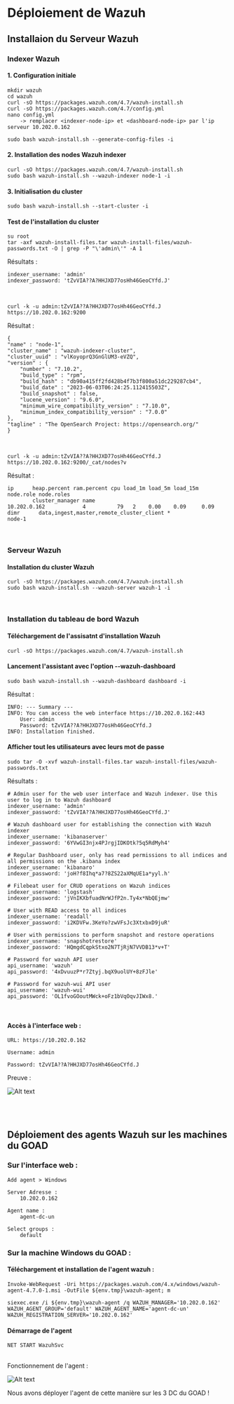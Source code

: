 # Déploiement de Wazuh

## Installaion du Serveur Wazuh

### Indexer Wazuh 

#### 1. Configuration initiale

    mkdir wazuh
    cd wazuh
    curl -sO https://packages.wazuh.com/4.7/wazuh-install.sh
    curl -sO https://packages.wazuh.com/4.7/config.yml
    nano config.yml
        -> remplacer <indexer-node-ip> et <dashboard-node-ip> par l'ip serveur 10.202.0.162

    sudo bash wazuh-install.sh --generate-config-files -i

#### 2. Installation des nodes Wazuh indexer  
    curl -sO https://packages.wazuh.com/4.7/wazuh-install.sh
    sudo bash wazuh-install.sh --wazuh-indexer node-1 -i

#### 3. Initialisation du cluster
    sudo bash wazuh-install.sh --start-cluster -i 

#### Test de l'installation du cluster
    su root
    tar -axf wazuh-install-files.tar wazuh-install-files/wazuh-passwords.txt -O | grep -P "\'admin\'" -A 1

Résultats :

    indexer_username: 'admin'
    indexer_password: 'tZvVIA??A?HHJXD77osHh46GeoCYfd.J'
<br>

    curl -k -u admin:tZvVIA??A?HHJXD77osHh46GeoCYfd.J https://10.202.0.162:9200

Résultat :

    {
    "name" : "node-1",
    "cluster_name" : "wazuh-indexer-cluster",
    "cluster_uuid" : "vlKoyoprQ3GnGlUM3-eVZQ",
    "version" : {
        "number" : "7.10.2",
        "build_type" : "rpm",
        "build_hash" : "db90a415ff2fd428b4f7b3f800a51dc229287cb4",
        "build_date" : "2023-06-03T06:24:25.112415503Z",
        "build_snapshot" : false,
        "lucene_version" : "9.6.0",
        "minimum_wire_compatibility_version" : "7.10.0",
        "minimum_index_compatibility_version" : "7.0.0"
    },
    "tagline" : "The OpenSearch Project: https://opensearch.org/"
    }

<br>

    curl -k -u admin:tZvVIA??A?HHJXD77osHh46GeoCYfd.J https://10.202.0.162:9200/_cat/nodes?v

Résultat :

    ip      heap.percent ram.percent cpu load_1m load_5m load_15m node.role node.roles
            cluster_manager name
    10.202.0.162            4          79   2    0.00    0.09     0.09 dimr      data,ingest,master,remote_cluster_client *               node-1

<br>

### Serveur Wazuh

#### Installation du cluster Wazuh  

    curl -sO https://packages.wazuh.com/4.7/wazuh-install.sh
    sudo bash wazuh-install.sh --wazuh-server wazuh-1 -i

<br>

### Installation du tableau de bord Wazuh

#### Téléchargement de l'assisatnt d'installation Wazuh

    curl -sO https://packages.wazuh.com/4.7/wazuh-install.sh

#### Lancement l'assistant avec l'option --wazuh-dashboard

    sudo bash wazuh-install.sh --wazuh-dashboard dashboard -i

Résultat :

    INFO: --- Summary ---
    INFO: You can access the web interface https://10.202.0.162:443
        User: admin
        Password: tZvVIA??A?HHJXD77osHh46GeoCYfd.J
    INFO: Installation finished.

#### Afficher tout les utilisateurs avec leurs mot de passe 

    sudo tar -O -xvf wazuh-install-files.tar wazuh-install-files/wazuh-passwords.txt

Résultats :

    # Admin user for the web user interface and Wazuh indexer. Use this user to log in to Wazuh dashboard
    indexer_username: 'admin'
    indexer_password: 'tZvVIA??A?HHJXD77osHh46GeoCYfd.J'

    # Wazuh dashboard user for establishing the connection with Wazuh indexer
    indexer_username: 'kibanaserver'
    indexer_password: '6YVwGI3njx4PJrgjIDKOtk?5q5RdMyh4'

    # Regular Dashboard user, only has read permissions to all indices and all permissions on the .kibana index
    indexer_username: 'kibanaro'
    indexer_password: 'joH?f8Ihq*a7?8ZS22aXMqUE1a*yyl.h'

    # Filebeat user for CRUD operations on Wazuh indices
    indexer_username: 'logstash'
    indexer_password: 'jVnIKXbfuadNrWJfP2n.Ty4x*NbQEjmw'

    # User with READ access to all indices
    indexer_username: 'readall'
    indexer_password: 'i2KDVFw.3KeYo?zwVFsJc3XtxbxD9juR'

    # User with permissions to perform snapshot and restore operations
    indexer_username: 'snapshotrestore'
    indexer_password: 'HQmgdCqpkStxo2N7TjRjN7VVDB13*v+T'

    # Password for wazuh API user
    api_username: 'wazuh'
    api_password: '4xDvuuzP*r7Ztyj.bqX9uolUY+8zFJle'

    # Password for wazuh-wui API user
    api_username: 'wazuh-wui'
    api_password: 'OL1fvoGOoutMWck+oFz1bVqOqvJIWx8.'

<br>

#### Accès à l'interface web :

    URL: https://10.202.0.162

    Username: admin

    Password: tZvVIA??A?HHJXD77osHh46GeoCYfd.J


Preuve :

![Alt text](interface-web-wazuh.png)

<br>
<br>

## Déploiement des agents Wazuh sur les machines du GOAD

### Sur l'interface web :

    Add agent > Windows

    Server Adresse :
        10.202.0.162
    
    Agent name :
        agent-dc-un

    Select groups :
        default

### Sur la machine Windows du GOAD :

#### Téléchargement et installation de l'agent wazuh :

    Invoke-WebRequest -Uri https://packages.wazuh.com/4.x/windows/wazuh-agent-4.7.0-1.msi -OutFile ${env.tmp}\wazuh-agent; m
    
    siexec.exe /i ${env.tmp}\wazuh-agent /q WAZUH_MANAGER='10.202.0.162' WAZUH_AGENT_GROUP='default' WAZUH_AGENT_NAME='agent-dc-un' WAZUH_REGISTRATION_SERVER='10.202.0.162' 

#### Démarrage de l'agent 

    NET START WazuhSvc

<br>
Fonctionnement de l'agent :

![Alt text](agent.png)

Nous avons déployer l'agent de cette manière sur les 3 DC du GOAD !
